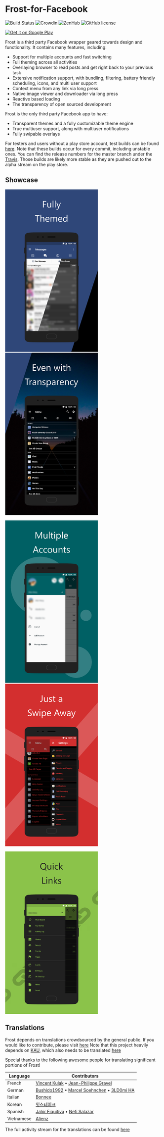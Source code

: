 # Frost-for-Facebook

[![Build Status](https://travis-ci.org/AllanWang/Frost-for-Facebook.svg?branch=master)](https://travis-ci.org/AllanWang/Frost-for-Facebook)
[![Crowdin](https://d322cqt584bo4o.cloudfront.net/frost-for-facebook/localized.svg)](https://crowdin.com/project/frost-for-facebook)
[![ZenHub](https://img.shields.io/badge/Shipping%20faster%20with-ZenHub-45529A.svg)](https://app.zenhub.com/workspace/o/allanwang/frost-for-facebook/boards)
[![GitHub license](https://img.shields.io/badge/license-GPL--v3-blue.svg)](https://raw.githubusercontent.com/AllanWang/Frost-for-Facebook/master/LICENSE)

<a href='https://play.google.com/store/apps/details?id=com.pitchedapps.frost&utm_source=github'><img alt='Get it on Google Play' width="30%" src='https://play.google.com/intl/en_us/badges/images/generic/en_badge_web_generic.png'/></a>

Frost is a third party Facebook wrapper geared towards design and functionality.
It contains many features, including:
* Support for multiple accounts and fast switching
* Full theming across all activities
* Overlaying browser to read posts and get right back to your previous task
* Extensive notification support, with bundling, filtering, battery friendly scheduling, icons, and multi user support
* Context menu from any link via long press
* Native image viewer and downloader via long press
* Reactive based loading
* The transparency of open sourced development

Frost is the only third party Facebook app to have:
* Transparent themes and a fully customizable theme engine
* True multiuser support, along with multiuser notifications
* Fully swipable overlays

For testers and users without a play store account, test builds can be found [here](https://github.com/AllanWang/Frost-for-Facebook-APK-Builder/releases).
Note that these builds occur for every commit, including unstable ones.
You can find the release numbers for the master branch under the [Travis](https://travis-ci.org/AllanWang/Frost-for-Facebook/branches).
Those builds are likely more stable as they are pushed out to the alpha stream on the play store.

## Showcase

![Transparency](https://raw.githubusercontent.com/AllanWang/Storage-Hub/master/frost/screenshots/thumbnails/frost_themes.png)&ensp;
![Transparency](https://raw.githubusercontent.com/AllanWang/Storage-Hub/master/frost/screenshots/thumbnails/frost_glass.png)

![Transparency](https://raw.githubusercontent.com/AllanWang/Storage-Hub/master/frost/screenshots/thumbnails/frost_multi_accounts.png)&ensp;
![Transparency](https://raw.githubusercontent.com/AllanWang/Storage-Hub/master/frost/screenshots/thumbnails/frost_swipe.png)

![Transparency](https://raw.githubusercontent.com/AllanWang/Storage-Hub/master/frost/screenshots/thumbnails/frost_quick_links.png)&ensp;

## Translations

Frost depends on translations crowdsourced by the general public.
If you would like to contribute, please visit [here](https://crwd.in/frost-for-facebook)
Note that this project heavily depends on [KAU](https://github.com/AllanWang/KAU), which also needs to be translated [here](https://crwd.in/kotlin-android-utils)

Special thanks to the following awesome people for translating significant portions of Frost!

| Language | Contributors |
|----------|--------------|
| French | [Vincent Kulak](https://github.com/VonOx) &bull; [Jean-Philippe Gravel](https://crowdin.com/profile/wokija) |
| German | [Bushido1992](https://forum.xda-developers.com/member.php?u=5179246) &bull; [Marcel Soehnchen](https://crowdin.com/profile/msoehnchen) &bull; [3LD0mi HA](https://forum.xda-developers.com/member.php?u=5860523) |
| Italian | [Bonnee](https://github.com/Bonnee) |
| Korean | [잇스테이크](https://crowdin.com/profile/bexco2010) |
| Spanish | [Jahir Fiquitiva](https://jahirfiquitiva.me/) &bull; [Nefi Salazar](https://plus.google.com/u/0/105547968033551087431)|
| Vietnamese | [Alienz](https://crowdin.com/profile/alienyd) |

The full activity stream for the translations can be found [here](https://crowdin.com/project/frost-for-facebook/activity_stream)